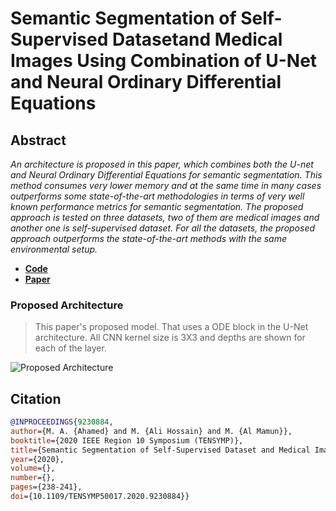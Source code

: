 
  

# Semantic Segmentation of Self-Supervised Datasetand Medical Images Using Combination of U-Net and Neural Ordinary Differential Equations

  

  

## Abstract

  

*An architecture is proposed in this paper, which combines both the U-net and Neural Ordinary Differential Equations for semantic segmentation. This method consumes very lower memory and at the same time in many cases outperforms some state-of-the-art methodologies in terms of very well known performance metrics for semantic segmentation. The proposed approach is tested on three datasets, two of them are medical images and another one is self-supervised dataset. For all the datasets, the proposed approach outperforms the state-of-the-art methods with the same environmental setup.*


 - [**Code**](https://github.com/Atik-Ahamed/Semantic-Segmentation-Using-UNet-and-NODE/blob/main/Code.ipynb)
 - [**Paper**](https://www.researchgate.net/publication/345804338_Semantic_Segmentation_of_Self-Supervised_Dataset_and_Medical_Images_Using_Combination_of_U-Net_and_Neural_Ordinary_Differential_Equations)

### Proposed Architecture

> This paper's proposed model. That uses a ODE block in the U-Net architecture. All CNN kernel size is 3X3 and depths are shown for each of the layer.

![Proposed Architecture](https://github.com/Atik-Ahamed/Semantic-Segmentation-Using-UNet-and-NODE/blob/main/unetand_node.PNG=300px)
## Citation
```bibtex
@INPROCEEDINGS{9230884,
author={M. A. {Ahamed} and M. {Ali Hossain} and M. {Al Mamun}},
booktitle={2020 IEEE Region 10 Symposium (TENSYMP)},
title={Semantic Segmentation of Self-Supervised Dataset and Medical Images Using Combination of U-Net and Neural Ordinary Differential Equations},
year={2020},
volume={},
number={},
pages={238-241},
doi={10.1109/TENSYMP50017.2020.9230884}}
```